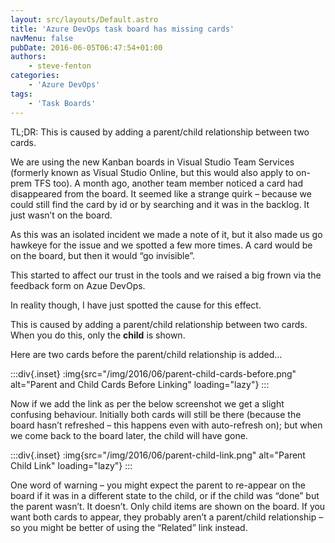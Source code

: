 ```yaml
---
layout: src/layouts/Default.astro
title: 'Azure DevOps task board has missing cards'
navMenu: false
pubDate: 2016-06-05T06:47:54+01:00
authors:
    - steve-fenton
categories:
    - 'Azure DevOps'
tags:
    - 'Task Boards'
---
```


TL;DR: This is caused by adding a parent/child relationship between two cards.

We are using the new Kanban boards in Visual Studio Team Services (formerly known as Visual Studio Online, but this would also apply to on-prem TFS too). A month ago, another team member noticed a card had disappeared from the board. It seemed like a strange quirk – because we could still find the card by id or by searching and it was in the backlog. It just wasn’t on the board.

As this was an isolated incident we made a note of it, but it also made us go hawkeye for the issue and we spotted a few more times. A card would be on the board, but then it would “go invisible”.

This started to affect our trust in the tools and we raised a big frown via the feedback form on Azue DevOps.

In reality though, I have just spotted the cause for this effect.

This is caused by adding a parent/child relationship between two cards. When you do this, only the **child** is shown.

Here are two cards before the parent/child relationship is added…

:::div{.inset}
:img{src="/img/2016/06/parent-child-cards-before.png" alt="Parent and Child Cards Before Linking" loading="lazy"}
:::

Now if we add the link as per the below screenshot we get a slight confusing behaviour. Initially both cards will still be there (because the board hasn’t refreshed – this happens even with auto-refresh on); but when we come back to the board later, the child will have gone.

:::div{.inset}
:img{src="/img/2016/06/parent-child-link.png" alt="Parent Child Link" loading="lazy"}
:::

One word of warning – you might expect the parent to re-appear on the board if it was in a different state to the child, or if the child was “done” but the parent wasn’t. It doesn’t. Only child items are shown on the board. If you want both cards to appear, they probably aren’t a parent/child relationship – so you might be better of using the “Related” link instead.